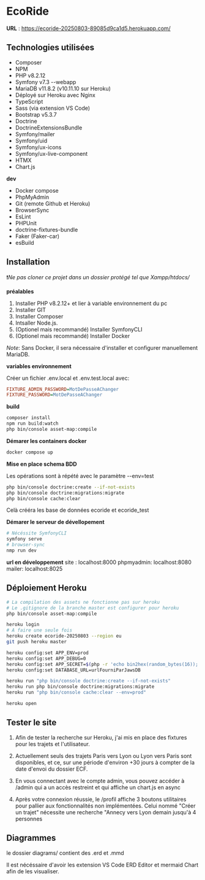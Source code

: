 # EcoRide

**URL** : https://ecoride-20250803-89085d9ca1d5.herokuapp.com/

## Technologies utilisées
- Composer
- NPM
- PHP v8.2.12
- Symfony v7.3 --webapp
- MariaDB v11.8.2 (v10.11.10 sur Heroku)
- Déployé sur Heroku avec Nginx
- TypeScript
- Sass (via extension VS Code)
- Bootstrap v5.3.7
- Doctrine
- DoctrineExtensionsBundle
- Symfony/mailer
- Symfony/uid
- Symfony/ux-icons
- Symfony/ux-live-component
- HTMX
- Chart.js

**dev**
- Docker compose
- PhpMyAdmin
- Git (remote Github et Heroku)
- BrowserSync
- EsLint
- PHPUnit
- doctrine-fixtures-bundle
- Faker (Faker-car)
- esBuild

## Installation
❗*Ne pas cloner ce projet dans un dossier protégé tel que Xampp/htdocs/*

**préalables**
1. Installer PHP v8.2.12+ et lier à variable environnement du pc
2. Installer GIT
3. Installer Composer
5. Intsaller Node.js.
6. (Optionel mais recommandé) Installer SymfonyCLI
7. (Optionel mais recommandé) Installer Docker

*Note*: Sans Docker, il sera nécessaire d'installer et configurer manuellement MariaDB.

**variables environnement**

Créer un fichier .env.local et .env.test.local avec:
```ini
FIXTURE_ADMIN_PASSWORD=MotDePasseAChanger
FIXTURE_PASSWORD=MotDePasseAChanger
```

**build**
```bash
composer install
npm run build:watch
php bin/console asset-map:compile
```

**Démarer les containers docker**
```bash
docker compose up
```

**Mise en place schema BDD**

Les opérations sont à répété avec le paramètre --env=test
```bash
php bin/console doctrine:create --if-not-exists
php bin/console doctrine:migrations:migrate
php bin/console cache:clear
```
Celà crééra les base de données ecoride et ecoride_test

**Démarer le serveur de dévellopement**

```bash
# Nécéssite SymfonyCLI
symfony serve
# browser-sync
nmp run dev
```

**url en développement**
site : localhost:8000
phpmyadmin: localhost:8080
mailer: localhost:8025 

## Déploiement Heroku
```bash
# La compilation des assets ne fonctionne pas sur heroku
# Le .gitignore de la branche master est configurer pour heroku
php bin/console asset-map:compile

heroku login
# A faire une seule fois
heroku create ecoride-20250803 --region eu
git push heroku master

heroku config:set APP_ENV=prod
heroku config:set APP_DEBUG=0
heroku config:set APP_SECRET=$(php -r 'echo bin2hex(random_bytes(16));')
heroku config:set DATABASE_URL=urlFourniParJawsDB

heroku run "php bin/console doctrine:create --if-not-exists"
heroku run php bin/console doctrine:migrations:migrate
heroku run "php bin/console cache:clear --env=prod"

heroku open
```

## Tester le site

1. Afin de tester la recherche sur Heroku, j'ai mis en place des fixtures pour les trajets et l'utilisateur.

2. Actuellement seuls des trajets Paris vers Lyon ou Lyon vers Paris sont disponibles, et ce, sur une période d'environ +30 jours à compter de la date d'envoi du dossier ECF.

3. En vous connectant avec le compte admin, vous pouvez accéder à /admin qui a un accès restreint et qui affiche un chart.js en async

4. Après votre connexion réussie, le /profil affiche 3 boutons utilitaires pour pallier aux fonctionnalités non implémentées. Celui nommé "Créer un trajet" nécessite une recherche "Annecy vers Lyon demain jusqu'à 4 personnes

## Diagrammes
le dossier diagrams/ contient des .erd et .mmd

Il est nécéssaire d'avoir les extension VS Code ERD Editor et mermaid Chart afin de les visualiser.
